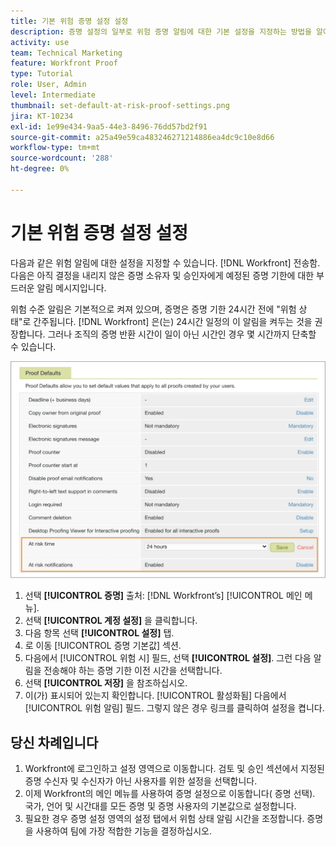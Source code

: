 ```yaml
---
title: 기본 위험 증명 설정 설정
description: 증명 설정의 일부로 위험 증명 알림에 대한 기본 설정을 지정하는 방법을 알아봅니다.
activity: use
team: Technical Marketing
feature: Workfront Proof
type: Tutorial
role: User, Admin
level: Intermediate
thumbnail: set-default-at-risk-proof-settings.png
jira: KT-10234
exl-id: 1e99e434-9aa5-44e3-8496-76dd57bd2f91
source-git-commit: a25a49e59ca483246271214886ea4dc9c10e8d66
workflow-type: tm+mt
source-wordcount: '288'
ht-degree: 0%

---
```


# 기본 위험 증명 설정 설정

다음과 같은 위험 알림에 대한 설정을 지정할 수 있습니다. [!DNL Workfront] 전송함. 다음은 아직 결정을 내리지 않은 증명 소유자 및 승인자에게 예정된 증명 기한에 대한 부드러운 알림 메시지입니다.

위험 수준 알림은 기본적으로 켜져 있으며, 증명은 증명 기한 24시간 전에 &quot;위험 상태&quot;로 간주됩니다. [!DNL Workfront] 은(는) 24시간 일정의 이 알림을 켜두는 것을 권장합니다. 그러나 조직의 증명 반환 시간이 일이 아닌 시간인 경우 몇 시간까지 단축할 수 있습니다.

![위험 알림에 대한 증명 설정](assets/proof-system-setups-at-risk-default-1.png)

1. 선택 **[!UICONTROL 증명]** 출처: [!DNL Workfront’s] [!UICONTROL 메인 메뉴].
1. 선택 **[!UICONTROL 계정 설정]** 을 클릭합니다.
1. 다음 항목 선택 **[!UICONTROL 설정]** 탭.
1. 로 이동 [!UICONTROL 증명 기본값] 섹션.
1. 다음에서 [!UICONTROL 위험 시] 필드, 선택 **[!UICONTROL 설정]**. 그런 다음 알림을 전송해야 하는 증명 기한 이전 시간을 선택합니다.
1. 선택 **[!UICONTROL 저장]** 을 참조하십시오.
1. 이(가) 표시되어 있는지 확인합니다. [!UICONTROL 활성화됨] 다음에서 [!UICONTROL 위험 알림] 필드. 그렇지 않은 경우 링크를 클릭하여 설정을 켭니다.

## 당신 차례입니다

1. Workfront에 로그인하고 설정 영역으로 이동합니다. 검토 및 승인 섹션에서 지정된 증명 수신자 및 수신자가 아닌 사용자를 위한 설정을 선택합니다.
1. 이제 Workfront의 메인 메뉴를 사용하여 증명 설정으로 이동합니다( 증명 선택). 국가, 언어 및 시간대를 모든 증명 및 증명 사용자의 기본값으로 설정합니다.
1. 필요한 경우 증명 설정 영역의 설정 탭에서 위험 상태 알림 시간을 조정합니다. 증명을 사용하여 팀에 가장 적합한 기능을 결정하십시오.

<!--
Lean More URLs
-->

